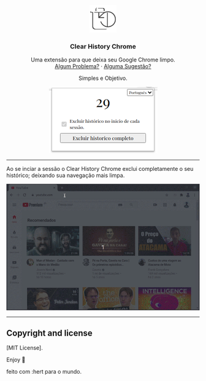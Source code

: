 <p align="center">
  <a src="#">
    <img src="assets/icon128.png" alt="Alecrim Social" width=72 height=72>
  </a>
</p>
  
  <h3 align="center">Clear History Chrome</h3>
  
  

  <p align="center">
    Uma extensão para que deixa seu Google Chrome limpo.
    <br>
    <a href="https://reponame/issues/new?template=bug.md">Algum Problema?</a>
    ·
    <a href="https://reponame/issues/new?template=feature.md&labels=feature">Alguma Sugestão?</a>
  </p>
</p>


<p align="center"> Simples e Objetivo. </p>




<p align="center"> 
  <img src="assets/image.png" alt="imagem do ">
</p>

---

<p>

Ao se inciar a sessão o Clear History Chrome exclui completamente o seu histórico; deixando sua navegação mais limpa. 

</p>

<p align="center"> </p>

<p align="center"> 
  <img src="assets/gif-exclude.gif" alt="Mobile">
</p>



---











## Copyright and license

[MIT License].

Enjoy :metal:

feito com :hert para o mundo.
